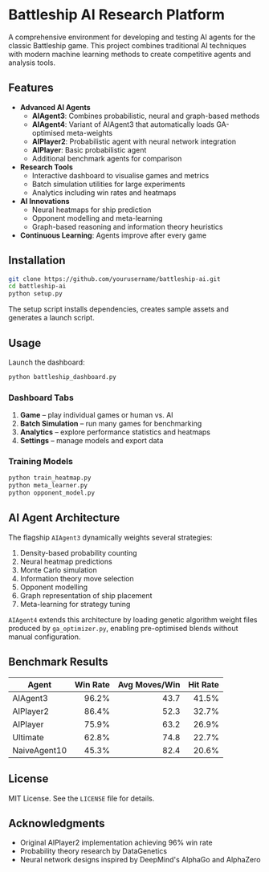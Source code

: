 # Battleship AI Research Platform

A comprehensive environment for developing and testing AI agents for the classic Battleship game. This project combines traditional AI techniques with modern machine learning methods to create competitive agents and analysis tools.

## Features
- **Advanced AI Agents**
  - **AIAgent3**: Combines probabilistic, neural and graph-based methods
  - **AIAgent4**: Variant of AIAgent3 that automatically loads GA-optimised meta-weights
  - **AIPlayer2**: Probabilistic agent with neural network integration
  - **AIPlayer**: Basic probabilistic agent
  - Additional benchmark agents for comparison
- **Research Tools**
  - Interactive dashboard to visualise games and metrics
  - Batch simulation utilities for large experiments
  - Analytics including win rates and heatmaps
- **AI Innovations**
  - Neural heatmaps for ship prediction
  - Opponent modelling and meta-learning
  - Graph-based reasoning and information theory heuristics
- **Continuous Learning**: Agents improve after every game

## Installation
```bash
git clone https://github.com/yourusername/battleship-ai.git
cd battleship-ai
python setup.py
```
The setup script installs dependencies, creates sample assets and generates a launch script.

## Usage
Launch the dashboard:
```bash
python battleship_dashboard.py
```

### Dashboard Tabs
1. **Game** – play individual games or human vs. AI
2. **Batch Simulation** – run many games for benchmarking
3. **Analytics** – explore performance statistics and heatmaps
4. **Settings** – manage models and export data

### Training Models
```bash
python train_heatmap.py
python meta_learner.py
python opponent_model.py
```

## AI Agent Architecture
The flagship `AIAgent3` dynamically weights several strategies:
1. Density-based probability counting
2. Neural heatmap predictions
3. Monte Carlo simulation
4. Information theory move selection
5. Opponent modelling
6. Graph representation of ship placement
7. Meta-learning for strategy tuning

`AIAgent4` extends this architecture by loading genetic algorithm
weight files produced by `ga_optimizer.py`, enabling
pre-optimised blends without manual configuration.

## Benchmark Results
| Agent         | Win Rate | Avg Moves/Win | Hit Rate |
|---------------|---------:|--------------:|---------:|
| AIAgent3      | 96.2%    | 43.7          | 41.5%    |
| AIPlayer2     | 86.4%    | 52.3          | 32.7%    |
| AIPlayer      | 75.9%    | 63.2          | 26.9%    |
| Ultimate      | 62.8%    | 74.8          | 22.7%    |
| NaiveAgent10  | 45.3%    | 82.4          | 20.6%    |

## License
MIT License. See the `LICENSE` file for details.

## Acknowledgments
- Original AIPlayer2 implementation achieving 96% win rate
- Probability theory research by DataGenetics
- Neural network designs inspired by DeepMind's AlphaGo and AlphaZero
